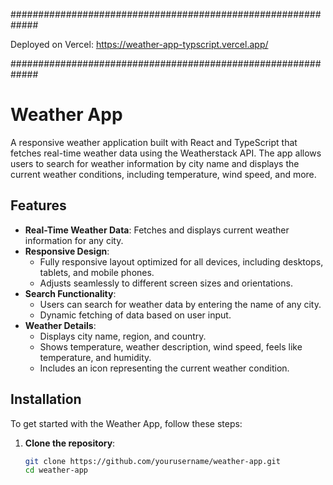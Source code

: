 #############################################################

Deployed on Vercel: https://weather-app-typscript.vercel.app/

#############################################################


# Weather App

A responsive weather application built with React and TypeScript that fetches real-time weather data using the Weatherstack API. The app allows users to search for weather information by city name and displays the current weather conditions, including temperature, wind speed, and more.

## Features

- **Real-Time Weather Data**: Fetches and displays current weather information for any city.
- **Responsive Design**: 
  - Fully responsive layout optimized for all devices, including desktops, tablets, and mobile phones.
  - Adjusts seamlessly to different screen sizes and orientations.
- **Search Functionality**: 
  - Users can search for weather data by entering the name of any city.
  - Dynamic fetching of data based on user input.
- **Weather Details**: 
  - Displays city name, region, and country.
  - Shows temperature, weather description, wind speed, feels like temperature, and humidity.
  - Includes an icon representing the current weather condition.

## Installation

To get started with the Weather App, follow these steps:

1. **Clone the repository**:
   ```bash
   git clone https://github.com/yourusername/weather-app.git
   cd weather-app
